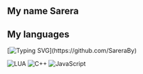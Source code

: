 ## My name Sarera


 
 
## My languages

[![Typing SVG](https://readme-typing-svg.herokuapp.com?color=%2336BCF7&lines=Hello,+I+am+a+junior+Web+programmer.)](https://github.com/SareraBy)

![LUA](https://img.shields.io/badge/-LUA-010101?style=for-the-badge&logo=)
![C++](https://img.shields.io/badge/-C++-010101?style=for-the-badge&logo=)
![JavaScript](https://img.shields.io/badge/-JavaScript-010101?style=for-the-badge&logo=)
